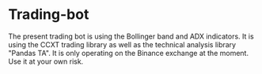 # Trading-bot

The present trading bot is using the Bollinger band and ADX indicators. It is using the CCXT trading library as well as the technical analysis library "Pandas TA". It is only operating on the Binance exchange at the moment. Use it at your own risk.
